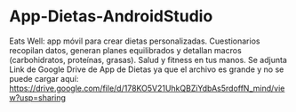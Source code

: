 # App-Dietas-AndroidStudio
Eats Well: app móvil para crear dietas personalizadas. Cuestionarios recopilan datos, generan planes equilibrados y detallan macros (carbohidratos, proteínas, grasas). Salud y fitness en tus manos.
Se adjunta Link de Google Drive de App de Dietas ya que el archivo es grande y no se puede cargar aquí:
https://drive.google.com/file/d/178KO5V21UhkQBZiYdbAs5rdoffN_mind/view?usp=sharing
